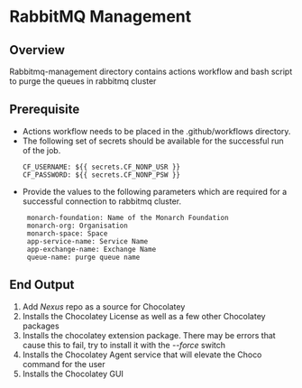# RabbitMQ Management

## Overview
Rabbitmq-management directory contains actions workflow and bash script to purge the queues in rabbitmq cluster

## Prerequisite

* Actions workflow needs to be placed in the .github/workflows directory.
* The following set of secrets should be available for the successful run of the job.
  ```
  CF_USERNAME: ${{ secrets.CF_NONP_USR }} 
  CF_PASSWORD: ${{ secrets.CF_NONP_PSW }}
  ```
* Provide the values to the following parameters which are required for a successful connection to rabbitmq cluster.
  ```
   monarch-foundation: Name of the Monarch Foundation
   monarch-org: Organisation
   monarch-space: Space
   app-service-name: Service Name
   app-exchange-name: Exchange Name
   queue-name: purge queue name
  ```

## End Output
1. Add _Nexus_ repo as a source for Chocolatey
2. Installs the Chocolatey License as well as a few other Chocolatey packages
3. Installs the chocolatey extension package. There may be errors that cause this to fail, try to install it with the _--force_ switch
4. Installs the Chocolatey Agent service that will elevate the Choco command for the user
5. Installs the Chocolatey GUI

